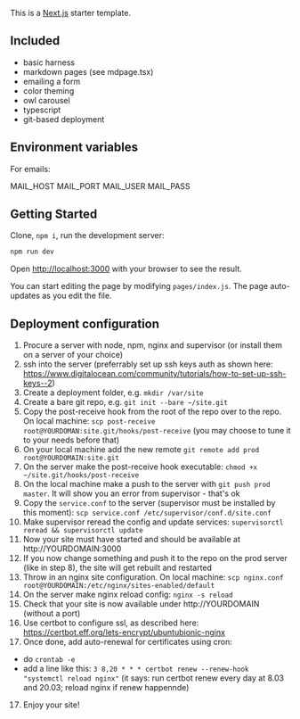 This is a [Next.js](https://nextjs.org/) starter template.

## Included

- basic harness
- markdown pages (see mdpage.tsx)
- emailing a form
- color theming
- owl carousel
- typescript
- git-based deployment


## Environment variables

For emails:

MAIL_HOST
MAIL_PORT
MAIL_USER
MAIL_PASS


## Getting Started

Clone, `npm i`, run the development server:

```bash
npm run dev
```

Open [http://localhost:3000](http://localhost:3000) with your browser to see the result.

You can start editing the page by modifying `pages/index.js`. The page auto-updates as you edit the file.


## Deployment configuration

1. Procure a server with node, npm, nginx and supervisor (or install them on a server of your choice)
2. ssh into the server (preferrably set up ssh keys auth as shown here: https://www.digitalocean.com/community/tutorials/how-to-set-up-ssh-keys--2)
3. Create a deployment folder, e.g. `mkdir /var/site`
4. Create a bare git repo, e.g. `git init --bare ~/site.git`
5. Copy the post-receive hook from the root of the repo over to the repo. On local machine: `scp post-receive root@YOURDOMAN:site.git/hooks/post-receive` (you may choose to tune it to your needs before that)
6. On your local machine add the new remote `git remote add prod root@YOURDOMAIN:site.git`
7. On the server make the post-receive hook executable: `chmod +x ~/site.git/hooks/post-receive`
8. On the local machine make a push to the server with `git push prod master`. It will show you an error from supervisor - that's ok
8. Copy the `service.conf` to the server (supervisor must be installed by this moment): `scp service.conf /etc/supervisor/conf.d/site.conf`
9. Make supervisor reread the config and update services: `supervisorctl reread && supervisorctl update`
10. Now your site must have started and should be available at http://YOURDOMAIN:3000
11. If you now change something and push it to the repo on the prod server (like in step 8), the site will get rebuilt and restarted
12. Throw in an nginx site configuration. On local machine: `scp nginx.conf root@YOURDOMAIN:/etc/nginx/sites-enabled/default`
13. On the server make nginx reload config: `nginx -s reload`
14. Check that your site is now available under http://YOURDOMAIN (without a port)
15. Use certbot to configure ssl, as described here: https://certbot.eff.org/lets-encrypt/ubuntubionic-nginx 
16. Once done, add auto-renewal for certificates using cron:
 - do `crontab -e`
 - add a line like this: `3 8,20 * * * certbot renew --renew-hook "systemctl reload nginx"` (it says: run certbot renew every day at 8.03 and 20.03; reload nginx if renew happennde)
17. Enjoy your site!
